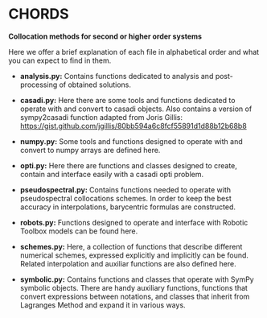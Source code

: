 # CHORDS
**Collocation methods for second or higher order systems**

Here we offer a brief explanation of each file in 
alphabetical order and what you can expect to find in them.

- **analysis.py:** Contains functions dedicated to analysis and post-processing
of obtained solutions.

- **casadi.py:** Here there are some tools and functions dedicated to operate with and
convert to casadi objects. Also contains a version of sympy2casadi function adapted from Joris Gillis:
https://gist.github.com/jgillis/80bb594a6c8fcf55891d1d88b12b68b8

- **numpy.py:** Some tools and functions designed to operate with and
convert to numpy arrays are defined here.

- **opti.py:** Here there are functions and classes designed to create, contain and interface
easily with a casadi opti problem.

- **pseudospectral.py:** Contains functions needed to operate with pseudospectral collocations
schemes. In order to keep the best accuracy in interpolations, barycentric
formulas are constructed.

- **robots.py:** Functions designed to operate and interface with 
Robotic Toolbox models can be found here.

- **schemes.py:** Here, a collection of functions that describe different numerical
schemes, expressed explicitly and implicitly can be found. Related interpolation and 
auxiliar functions are also defined here.

- **symbolic.py:** Contains functions and classes that operate with SymPy symbolic objects.
There are handy auxiliary functions, functions that convert expressions
between notations, and classes that inherit from Lagranges Method and expand
it in various ways. 
